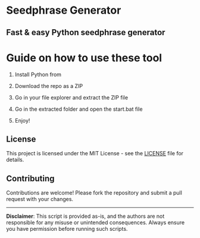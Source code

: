 # Seedphrase Generator 
     
## Fast & easy Python seedphrase generator
 
# Guide on how to use these tool
 
1. Install Python from    
   
2. Download the repo as a ZIP    
  
3. Go in your file explorer and extract the ZIP file   

4. Go in the extracted folder and open the start.bat file  
 
5. Enjoy!  
  
## License  
 
This project is licensed under the MIT License - see the [LICENSE](LICENSE) file for details.
  
## Contributing  
   
Contributions are welcome! Please fork the repository and submit a pull request with your changes.   
 
--- 
    
**Disclaimer**: This script is provided as-is, and the authors are not responsible for any misuse or unintended consequences. Always ensure you have permission before running such scripts.  